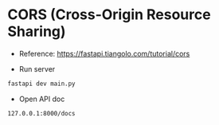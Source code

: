 # CORS (Cross-Origin Resource Sharing)

- Reference: https://fastapi.tiangolo.com/tutorial/cors

- Run server

```bash
fastapi dev main.py
```

- Open API doc

```bash
127.0.0.1:8000/docs
```

